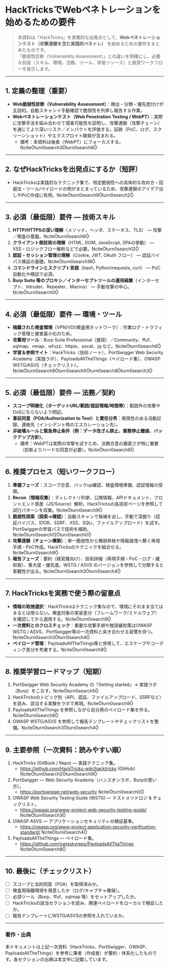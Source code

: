 
# HackTricksでWebペネトレーションを始めるための要件

> 本資料は「HackTricks」を実務的な出発点として、**Webペネトレーションテスト（攻撃連鎖を含む実践的ペネトレ）** を始めるための要件をまとめたものです。  
> 「脆弱性診断（Vulnerability Assessment）」との違いを明確にし、必要な前提（スキル、環境、法務、ツール、学習リソース）と推奨ワークフローを提示します。

---

## 1. 定義の整理（重要）
- **Web脆弱性診断（Vulnerability Assessment）**：検出・分類・優先度付けが主目的。自動スキャン＋手動確認で脆弱性を列挙し報告する作業。  
- **Webペネトレーションテスト（Web Penetration Testing / WebPT）**：実際に攻撃手法を組み合わせて侵害可能性を証明し、攻撃連鎖（攻撃チェーン）を通じてより深いリスク／インパクトを評価する。証跡（PoC、ログ、スクリーンショット）やエクスプロイト開発が含まれる。  
  - 備考：本資料は後者（WebPT）にフォーカスする。citeturn0search3turn0search6

---

## 2. なぜHackTricksを出発点にするか（短評）
- HackTricksは実践的なテクニック集で、特定脆弱性への具体的な攻め方・回避法・ツール/ペイロードの例がまとまっているため、攻撃連鎖のアイデア出しやPoC作成に有用。citeturn0search9turn0search2

---

## 3. 必須（最低限）要件 — 技術スキル
1. **HTTP/HTTPSの深い理解**（メソッド、ヘッダ、ステータス、TLS） — 攻撃／検査の基盤。citeturn0search6  
2. **クライアント側技術の理解**（HTML, DOM, JavaScript, SPAの挙動） — XSS・ロジックフロー解析などで必要。citeturn0search12  
3. **認証・セッション管理の理解**（Cookie, JWT, OAuth フロー） — 認証バイパス検証の基礎。citeturn0search18  
4. **コマンドラインとスクリプト言語**（bash, Python/requests, curl） — PoC自動化や検証で必須。  
5. **Burp Suite 等のプロキシ／インターセプトツールの運用経験**（インターセプト、Intruder、Repeater、Macros） — 手動攻撃の中心。citeturn0search0

---

## 4. 必須（最低限）要件 — 環境・ツール
- **隔離された検査環境**（VPN/VDI/検査用ネットワーク）: 作業ログ・トラフィック管理と被害最小化のため。  
- **攻撃用ツール**：Burp Suite Professional（推奨）／Community、ffuf、sqlmap、nmap、wfuzz、httpie、socat、jq など。citeturn0search6  
- **学習＆参照サイト**：HackTricks（技術ノート）、PortSwigger Web Security Academy（実践ラボ）、PayloadsAllTheThings（ペイロード集）、OWASP WSTG/ASVS（チェックリスト）。citeturn0search9turn0search0turn0search8turn0search3

---

## 5. 必須（最低限）要件 — 法務／契約
- **スコープ明確化（ターゲットURL/範囲/認証情報/時間帯）**：範囲外の攻撃やDoSにならないよう明記。  
- **事前同意（POA/Authorization to Test）と責任分界**：再現性のある活動記録、連絡先（インシデント時のエスカレーション先）。  
- **非破壊ルールと緊急停止条件（例：データ改ざん禁止、業務停止閾値、バックアップ方針）**。  
  - 備考：WebPTは実際の攻撃を試すため、法務合意の厳密さが特に重要（診断よりハードな同意が必要）。citeturn0search6

---

## 6. 推奨プロセス（短いワークフロー）
1. **準備フェーズ**：スコープ合意、バックup確認、検査環境準備、認証情報の受領。  
2. **Recon（情報収集）**：ディレクトリ列挙、公開情報、APIドキュメント、フロントエンド資産（JS/Source）解析。HackTricksの各技術ページを参照して試行パターンを収集。citeturn0search9  
3. **脆弱性探索（探索→確認）**：自動スキャンで候補を出し、手動で深掘り（認証バイパス、IDOR、SSRF、XSS、SQLi、ファイルアップロード）を試す。PortSwiggerの学習パスで技術を補助。citeturn0search12turn0search0  
4. **攻撃連鎖（チェーン構築）**：単一脆弱性から権限昇格や情報漏洩へ繋ぐ再現手順・PoC作成。HackTricksのテクニックを組合せる。citeturn0search9  
5. **報告フェーズ**：要約（経営層向け）、技術詳細（再現手順・PoC・ログ・緩和案）、重大度・優先度。WSTG / ASVS のバージョンを参照して分類すると客観性が出る。citeturn0search3turn0search4

---

## 7. HackTricksを実務で使う際の留意点
- **情報の取捨選択**：HackTricksはテクニック集なので、環境にそのまま当てはまるとは限らない。検査対象の実装差分（フレームワーク/ミドルウェア）を確認してから適用する。citeturn0search9  
- **一次資料とのクロスチェック**：重要な攻撃手順や推奨緩和策はOWASP WSTG / ASVS、PortSwigger等の一次資料と突き合わせる習慣を持つ。citeturn0search3turn0search4  
- **ペイロード管理**：PayloadsAllTheThings等と併用して、エスケープやコーディング差分を考慮する。citeturn0search8

---

## 8. 推奨学習ロードマップ（短期）
1. PortSwigger Web Security Academy の「Getting started」→ 実践ラボ（Burp）をこなす。citeturn0search5  
2. HackTricksのトピック別（API、認証、ファイルアップロード、SSRFなど）を読み、該当する実験をラボで再現。citeturn0search9  
3. PayloadsAllTheThings を参照しながら自分用のペイロード集を作る。citeturn0search8  
4. OWASP WSTG/ASVS を参照して報告テンプレートやチェックリストを整備。citeturn0search3turn0search4

---

## 9. 主要参照（一次資料：読みやすい順）
1. HackTricks (GitBook / Repo) — 実践テクニック集。  
   - https://github.com/HackTricks-wiki/hacktricks  (GitHub) citeturn0search2turn0search9  
2. PortSwigger — Web Security Academy（ハンズオンラボ、Burpの使い方）。  
   - https://portswigger.net/web-security  citeturn0search0  
3. OWASP Web Security Testing Guide (WSTG) — テストメソドロジ & チェックリスト。  
   - https://owasp.org/www-project-web-security-testing-guide/  citeturn0search3  
4. OWASP ASVS — アプリケーションセキュリティの検証基準。  
   - https://owasp.org/www-project-application-security-verification-standard/  citeturn0search4  
5. PayloadsAllTheThings — ペイロード集。  
   - https://github.com/swisskyrepo/PayloadsAllTheThings  citeturn0search8

---

## 10. 最後に（チェックリスト）
- [ ] スコープと法的同意（POA）を取得済みか。  
- [ ] 検査用隔離環境を用意したか（ログ/キャプチャ確保）。  
- [ ] 必須ツール（Burp、ffuf、sqlmap 等）をセットアップしたか。  
- [ ] HackTricksの該当セクションを読み、関連ペイロードをローカルで検証したか。  
- [ ] 報告テンプレートにWSTG/ASVSの参照を入れているか。

---

### 著作・出典
本ドキュメントは上記一次資料（HackTricks、PortSwigger、OWASP、PayloadsAllTheThings）を参考に筆者（作成者）が要約・体系化したものです。各セクションの出典は本文中に記載しています。

